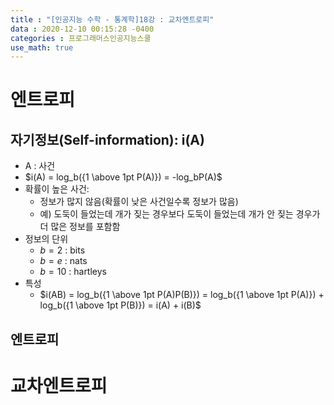 ```yaml
---
title : "[인공지능 수학 - 통계학]18강 : 교차엔트로피"
data : 2020-12-10 00:15:28 -0400
categories : 프로그래머스인공지능스쿨
use_math: true
---
```

# 엔트로피
## 자기정보(Self-information): i(A)
- A : 사건
- $i(A) = log_b({1 \above 1pt P(A)}) = -log_bP(A)$
- 확률이 높은 사건:
    - 정보가 많지 않음(확률이 낮은 사건일수록 정보가 많음)
    - 예) 도둑이 들었는데 개가 짖는 경우보다 도둑이 들었는데 개가 안 짖는 경우가 더 많은 정보를 포함함
- 정보의 단위
    - $b = 2$ : bits
    - $b = e$ : nats
    - $b = 10$ : hartleys
- 특성
    - $i(AB) = log_b({1 \above 1pt P(A)P(B)}) = log_b({1 \above 1pt P(A)}) + log_b({1 \above 1pt P(B)}) = i(A) + i(B)$


## 엔트로피



# 교차엔트로피